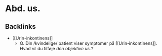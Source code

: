 # Abd. us.
## Backlinks
* [[Urin-inkontinens]]
	* Q. Din /kvindelige/ patient viser symptomer på [[Urin-inkontinens]]. Hvad vil du tilføje *den objektive us.*? 

<!-- #anki/deck/Medicine #anki/tag/med/Abdominal surgery# #anki/tag/med/GP -->

<!-- {BearID:5732AE64-EEAA-4908-9DE5-0900A2FC4EA5-53319-0000693D70B4A372} -->
